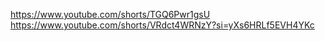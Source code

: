 https://www.youtube.com/shorts/TGQ6Pwr1gsU
https://www.youtube.com/shorts/VRdct4WRNzY?si=yXs6HRLf5EVH4YKc
